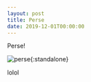 ```yaml
---
layout: post
title: Perse
date: 2019-12-01T00:00:00
---
```


Perse!

![perse](/images/kakka.svg){:standalone}

lolol
